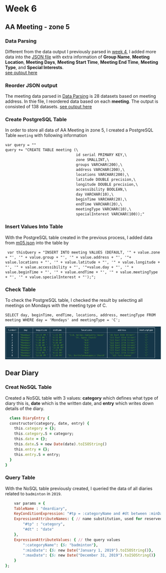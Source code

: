 # Week 6
## AA Meeting - zone 5
### Data Parsing
Different from the data output I previously parsed in [week 4](https://github.com/yiranni/data-structures/blob/master/data-structures/week4/data/AA-data-m05.json), I added more data into the [JSON file]() with extra information of **Group Name**, **Meeting Location**, **Meeting Days**, **Meeting Start Time**, **Meeting End Time**, **Meeting Type**, and **Special Interests**.
<br />
[see output here](https://github.com/yiranni/data-structures/blob/master/data-structures/week6/data/m05meeting.json)
### Reorder JSON output
The meeting data parsed in [Data Parsing](https://github.com/yiranni/data-structures/blob/master/data-structures/week6/data/m05meeting.json) is 28 datasets based on meeting address. In thie file, I reordered data based on each **meeting**. The output is consisted of 138 datasets.
[see output here](https://github.com/yiranni/data-structures/blob/master/data-structures/week6/data/m05.json)

### Create PostgreSQL Table
In order to store all data of AA Meeting in zone 5, I created a PostgreSQL Table `meeting` with following information
```
var query = ""
query += "CREATE TABLE meeting (\
                                id serial PRIMARY KEY,\
                                zone SMALLINT,\
                                groups VARCHAR(200),\
                                address VARCHAR(200),\
                                locations VARCHAR(200),\
                                latitude DOUBLE precision,\
                                longitude DOUBLE precision,\
                                accessibility BOOLEAN,\
                                day VARCHAR(10),\
                                beginTime VARCHAR(20),\
                                endTime VARCHAR(20),\
                                meetingType VARCHAR(10),\
                                specialInterest VARCHAR(100));"
```

### Insert Values Into Table
With the PostgreSQL table created in the previous process, I added data from [m05.json](https://github.com/yiranni/data-structures/blob/master/data-structures/week6/data/m05.json) into the table by

```
 var thisQuery = "INSERT INTO meeting VALUES (DEFAULT, '" + value.zone + "', '" + value.group + "', '" + value.address + "', '"+ value.locations + "', '" + value.latitude + "', '" + value.longitude + "', '" + value.accessibility + "', '"+value.day + "', '" + value.beginTime + "', '" + value.endTime + "', '" + value.meetingType + "', '" + value.specialInterest + "');";
```

### Check Table
To check the PostgreSQL table, I checked the result by selecting all meetings on Mondays with the meeting type of C.
```
SELECT day, beginTime, endTime, locations, address, meetingType FROM meeting WHERE day = 'Mondays' and meetingType = 'C';
```
![postgresql sample output](https://github.com/yiranni/data-structures/blob/master/data-structures/week6/img/aameeting05.png)


## Dear Diary
### Creat NoSQL Table
Created a NoSQL table with 3 values: **category** which defines what type of diary this is, **date** which is the  written date, and **entry** which writes down details of the diary.
```ruby
  class DiaryEntry {
  constructor(category, date, entry) {
    this.category = {};
    this.category.S = category;
    this.date = {}; 
    this.date.S = new Date(date).toISOString()
    this.entry = {};
    this.entry.S = entry;
  }
}
```

### Query Table
With the NoSQL table previously created, I queried the data of all diaries related to `badminton` in `2019`.
```ruby
    var params = {
    TableName : "deardiary",
    KeyConditionExpression: "#tp = :categoryName and #dt between :minDate and :maxDate",// the query expression
    ExpressionAttributeNames: { // name substitution, used for reserved words in DynamoDB
        "#tp" : "category",
        "#dt" : "date"
    },
    ExpressionAttributeValues: { // the query values
        ":categoryName": {S: "badminton"},
        ":minDate": {S: new Date("January 1, 2019").toISOString()},
        ":maxDate": {S: new Date("December 31, 2019").toISOString()}
    }
};
```